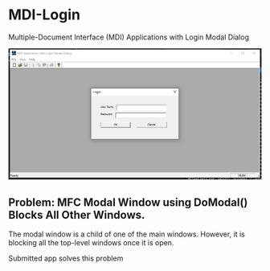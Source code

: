 # MDI-Login
Multiple-Document Interface (MDI) Applications  with Login Modal Dialog

 ![login](/images/screen.png)

 ## Problem: MFC Modal Window using DoModal() Blocks All Other Windows.

 The modal window is a child of one of the main windows.
 However, it is blocking all the top-level windows once it is open. 

 Submitted app solves this problem